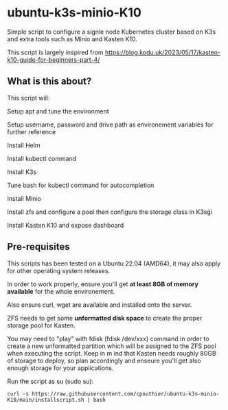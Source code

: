# ubuntu-k3s-minio-K10
Simple script to configure a signle node Kubernetes cluster based on K3s and extra tools such as Minio and Kasten K10.

This script is largely inspired from https://blog.kodu.uk/2023/05/17/kasten-k10-guide-for-beginners-part-4/

## What is this about?

This script will:

   Setup apt and tune the environment

   Setup username, password and drive path as environement variables for further reference

   Install Helm

   Install kubectl command

   Install K3s

   Tune bash for kubectl command for autocompletion

   Install Minio

   Install zfs and configure a pool then configure the storage class in K3sgi

   Install Kasten K10 and expose dashboard 

## Pre-requisites

This scripts has been tested on a Ubuntu 22.04 (AMD64), it may also apply for other operating system releases.

In order to work properly, ensure you'll get **at least 8GB of memory available** for the whole environement. 

Also ensure curl, wget are available and installed onto the server.

ZFS needs to get some **unformatted disk space** to create the proper storage pool for Kasten.

You may need to "play" with fdisk (fdisk /dev/xxx) command in order to create a new unformatted partition which will be assigned to the ZFS pool when executing the script. Keep in m ind that Kasten needs roughly 80GB of storage to deploy, so plan accordingly and enseure you'll get also enough storage for your applications.

Run the script as su (sudo su):

```console
curl -s https://raw.githubusercontent.com/cpouthier/ubuntu-k3s-minio-K10/main/installscript.sh | bash
```
